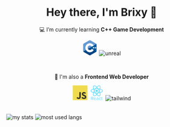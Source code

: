 <h1 align="center">Hey there, I'm Brixy 💎</h1>

<p align="center">💻 I’m currently learning <strong>C++ Game Development</strong></p>
<p align="center">
  <img src="https://raw.githubusercontent.com/devicons/devicon/master/icons/cplusplus/cplusplus-original.svg" alt="cplusplus" width="40" height="40"/>
  <img src="https://raw.githubusercontent.com/kenangundogan/fontisto/036b7eca71aab1bef8e6a0518f7329f13ed62f6b/icons/svg/brand/unreal-engine.svg" alt="unreal" width="40" height="40"/>
</p>
<br/>

<p align="center">🔮 I'm also a <strong>Frontend Web Developer</strong></p>
<p align="center">
  <img src="https://raw.githubusercontent.com/devicons/devicon/master/icons/javascript/javascript-original.svg" alt="javascript" width="40" height="40"/>
  <img src="https://raw.githubusercontent.com/devicons/devicon/master/icons/react/react-original-wordmark.svg" alt="react" width="40" height="40"/>
  <img src="https://www.vectorlogo.zone/logos/tailwindcss/tailwindcss-icon.svg" alt="tailwind" width="40" height="40"/>
</p>
<br/>

<div>
<img alt="my stats" width=500 align="center" src="https://github-readme-stats.vercel.app/api?username=br1xxy&theme=github_dark&show_icons=true" />
<img alt="most used langs" width=500 align="center" src="https://github-readme-stats.vercel.app/api/top-langs/?username=br1xxy&layout=compact" />
</div>
<!--
**Br1xxy/Br1xxy** is a ✨ _special_ ✨ repository because its `README.md` (this file) appears on your GitHub profile.

Here are some ideas to get you started:

- 🔭 I’m currently working on ...
- 🌱 I’m currently learning ...
- 👯 I’m looking to collaborate on ...
- 🤔 I’m looking for help with ...
- 💬 Ask me about ...
- 📫 How to reach me: ...
- 😄 Pronouns: ...
- ⚡ Fun fact: ...
-->

